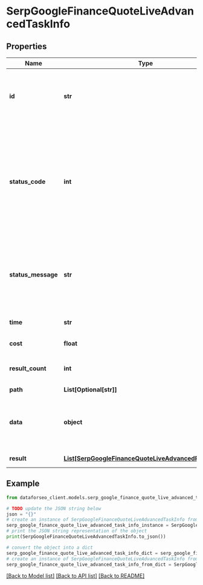 # SerpGoogleFinanceQuoteLiveAdvancedTaskInfo


## Properties

Name | Type | Description | Notes
------------ | ------------- | ------------- | -------------
**id** | **str** | task identifier unique task identifier in our system in the UUID format | [optional] 
**status_code** | **int** | status code of the task generated by DataForSEO, can be within the following range: 10000-60000 you can find the full list of the response codes here | [optional] 
**status_message** | **str** | informational message of the task you can find the full list of general informational messages here | [optional] 
**time** | **str** | execution time, seconds | [optional] 
**cost** | **float** | total tasks cost, USD | [optional] 
**result_count** | **int** | number of elements in the result array | [optional] 
**path** | **List[Optional[str]]** | URL path | [optional] 
**data** | **object** | contains the same parameters that you specified in the POST request | [optional] 
**result** | [**List[SerpGoogleFinanceQuoteLiveAdvancedResultInfo]**](SerpGoogleFinanceQuoteLiveAdvancedResultInfo.md) | array of results | [optional] 

## Example

```python
from dataforseo_client.models.serp_google_finance_quote_live_advanced_task_info import SerpGoogleFinanceQuoteLiveAdvancedTaskInfo

# TODO update the JSON string below
json = "{}"
# create an instance of SerpGoogleFinanceQuoteLiveAdvancedTaskInfo from a JSON string
serp_google_finance_quote_live_advanced_task_info_instance = SerpGoogleFinanceQuoteLiveAdvancedTaskInfo.from_json(json)
# print the JSON string representation of the object
print(SerpGoogleFinanceQuoteLiveAdvancedTaskInfo.to_json())

# convert the object into a dict
serp_google_finance_quote_live_advanced_task_info_dict = serp_google_finance_quote_live_advanced_task_info_instance.to_dict()
# create an instance of SerpGoogleFinanceQuoteLiveAdvancedTaskInfo from a dict
serp_google_finance_quote_live_advanced_task_info_from_dict = SerpGoogleFinanceQuoteLiveAdvancedTaskInfo.from_dict(serp_google_finance_quote_live_advanced_task_info_dict)
```
[[Back to Model list]](../README.md#documentation-for-models) [[Back to API list]](../README.md#documentation-for-api-endpoints) [[Back to README]](../README.md)


